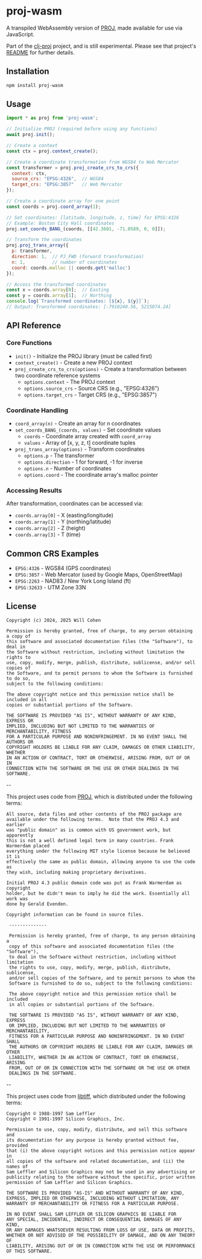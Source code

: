 # proj-wasm

A transpiled WebAssembly version of [PROJ](https://github.com/OSGeo/PROJ), made
available for use via JavaScript.

Part of the [clj-proj](https://github.com/willcohen/clj-proj) project, and is
still experimental. Please see that project's
[README](https://github.com/willcohen/clj-proj/blob/main/README.md) for further
details.

## Installation

```bash
npm install proj-wasm
```

## Usage

```javascript
import * as proj from 'proj-wasm';

// Initialize PROJ (required before using any functions)
await proj.init();

// Create a context
const ctx = proj.context_create();

// Create a coordinate transformation from WGS84 to Web Mercator
const transformer = proj.proj_create_crs_to_crs({
  context: ctx,
  source_crs: "EPSG:4326",  // WGS84
  target_crs: "EPSG:3857"   // Web Mercator
});

// Create a coordinate array for one point
const coords = proj.coord_array(1);

// Set coordinates: [latitude, longitude, z, time] for EPSG:4326
// Example: Boston City Hall coordinates
proj.set_coords_BANG_(coords, [[42.3601, -71.0589, 0, 0]]);

// Transform the coordinates
proj.proj_trans_array({
  p: transformer,
  direction: 1,  // PJ_FWD (forward transformation)
  n: 1,          // number of coordinates
  coord: coords.malloc || coords.get('malloc')
});

// Access the transformed coordinates
const x = coords.array[0];  // Easting
const y = coords.array[1];  // Northing
console.log(`Transformed coordinates: [${x}, ${y}]`);
// Output: Transformed coordinates: [-7910240.56, 5215074.24]
```

## API Reference

### Core Functions

- `init()` - Initialize the PROJ library (must be called first)
- `context_create()` - Create a new PROJ context
- `proj_create_crs_to_crs(options)` - Create a transformation between two coordinate reference systems
  - `options.context` - The PROJ context
  - `options.source_crs` - Source CRS (e.g., "EPSG:4326")
  - `options.target_crs` - Target CRS (e.g., "EPSG:3857")

### Coordinate Handling

- `coord_array(n)` - Create an array for n coordinates
- `set_coords_BANG_(coords, values)` - Set coordinate values
  - `coords` - Coordinate array created with `coord_array`
  - `values` - Array of [x, y, z, t] coordinate tuples
- `proj_trans_array(options)` - Transform coordinates
  - `options.p` - The transformer
  - `options.direction` - 1 for forward, -1 for inverse
  - `options.n` - Number of coordinates
  - `options.coord` - The coordinate array's malloc pointer

### Accessing Results

After transformation, coordinates can be accessed via:
- `coords.array[0]` - X (easting/longitude)
- `coords.array[1]` - Y (northing/latitude)
- `coords.array[2]` - Z (height)
- `coords.array[3]` - T (time)

## Common CRS Examples

- `EPSG:4326` - WGS84 (GPS coordinates)
- `EPSG:3857` - Web Mercator (used by Google Maps, OpenStreetMap)
- `EPSG:2263` - NAD83 / New York Long Island (ft)
- `EPSG:32633` - UTM Zone 33N

## License

```
Copyright (c) 2024, 2025 Will Cohen

Permission is hereby granted, free of charge, to any person obtaining a copy of
this software and associated documentation files (the "Software"), to deal in
the Software without restriction, including without limitation the rights to
use, copy, modify, merge, publish, distribute, sublicense, and/or sell copies of
the Software, and to permit persons to whom the Software is furnished to do so,
subject to the following conditions:

The above copyright notice and this permission notice shall be included in all
copies or substantial portions of the Software.

THE SOFTWARE IS PROVIDED "AS IS", WITHOUT WARRANTY OF ANY KIND, EXPRESS OR
IMPLIED, INCLUDING BUT NOT LIMITED TO THE WARRANTIES OF MERCHANTABILITY, FITNESS
FOR A PARTICULAR PURPOSE AND NONINFRINGEMENT. IN NO EVENT SHALL THE AUTHORS OR
COPYRIGHT HOLDERS BE LIABLE FOR ANY CLAIM, DAMAGES OR OTHER LIABILITY, WHETHER
IN AN ACTION OF CONTRACT, TORT OR OTHERWISE, ARISING FROM, OUT OF OR IN
CONNECTION WITH THE SOFTWARE OR THE USE OR OTHER DEALINGS IN THE SOFTWARE.

```
--

This project uses code from [PROJ](https://github.com/OSGeo/PROJ), which is
distributed under the following terms:

```
All source, data files and other contents of the PROJ package are 
available under the following terms.  Note that the PROJ 4.3 and earlier
was "public domain" as is common with US government work, but apparently
this is not a well defined legal term in many countries. Frank Warmerdam placed
everything under the following MIT style license because he believed it is
effectively the same as public domain, allowing anyone to use the code as
they wish, including making proprietary derivatives.

Initial PROJ 4.3 public domain code was put as Frank Warmerdam as copyright
holder, but he didn't mean to imply he did the work. Essentially all work was
done by Gerald Evenden.

Copyright information can be found in source files.

 --------------

 Permission is hereby granted, free of charge, to any person obtaining a
 copy of this software and associated documentation files (the "Software"),
 to deal in the Software without restriction, including without limitation
 the rights to use, copy, modify, merge, publish, distribute, sublicense,
 and/or sell copies of the Software, and to permit persons to whom the
 Software is furnished to do so, subject to the following conditions:

 The above copyright notice and this permission notice shall be included
 in all copies or substantial portions of the Software.

 THE SOFTWARE IS PROVIDED "AS IS", WITHOUT WARRANTY OF ANY KIND, EXPRESS
 OR IMPLIED, INCLUDING BUT NOT LIMITED TO THE WARRANTIES OF MERCHANTABILITY,
 FITNESS FOR A PARTICULAR PURPOSE AND NONINFRINGEMENT. IN NO EVENT SHALL
 THE AUTHORS OR COPYRIGHT HOLDERS BE LIABLE FOR ANY CLAIM, DAMAGES OR OTHER
 LIABILITY, WHETHER IN AN ACTION OF CONTRACT, TORT OR OTHERWISE, ARISING
 FROM, OUT OF OR IN CONNECTION WITH THE SOFTWARE OR THE USE OR OTHER
 DEALINGS IN THE SOFTWARE.
 ```
 
--
 
This project uses code from [libtiff](https://gitlab.com/libtiff/libtiff),
which distributed under the following terms:

``` 
Copyright © 1988-1997 Sam Leffler
Copyright © 1991-1997 Silicon Graphics, Inc.

Permission to use, copy, modify, distribute, and sell this software and 
its documentation for any purpose is hereby granted without fee, provided
that (i) the above copyright notices and this permission notice appear in
all copies of the software and related documentation, and (ii) the names of
Sam Leffler and Silicon Graphics may not be used in any advertising or
publicity relating to the software without the specific, prior written
permission of Sam Leffler and Silicon Graphics.

THE SOFTWARE IS PROVIDED "AS-IS" AND WITHOUT WARRANTY OF ANY KIND, 
EXPRESS, IMPLIED OR OTHERWISE, INCLUDING WITHOUT LIMITATION, ANY 
WARRANTY OF MERCHANTABILITY OR FITNESS FOR A PARTICULAR PURPOSE.

IN NO EVENT SHALL SAM LEFFLER OR SILICON GRAPHICS BE LIABLE FOR
ANY SPECIAL, INCIDENTAL, INDIRECT OR CONSEQUENTIAL DAMAGES OF ANY KIND,
OR ANY DAMAGES WHATSOEVER RESULTING FROM LOSS OF USE, DATA OR PROFITS,
WHETHER OR NOT ADVISED OF THE POSSIBILITY OF DAMAGE, AND ON ANY THEORY OF 
LIABILITY, ARISING OUT OF OR IN CONNECTION WITH THE USE OR PERFORMANCE 
OF THIS SOFTWARE.

```